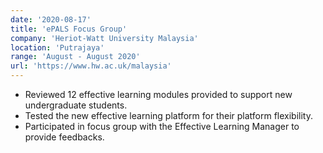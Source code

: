 ```yaml
---
date: '2020-08-17'
title: 'ePALS Focus Group'
company: 'Heriot-Watt University Malaysia'
location: 'Putrajaya'
range: 'August - August 2020'
url: 'https://www.hw.ac.uk/malaysia'
---
```

- Reviewed 12 effective learning modules provided to support new undergraduate students.
- Tested the new effective learning platform for their platform flexibility.
- Participated in focus group with the Effective Learning Manager to provide feedbacks.
